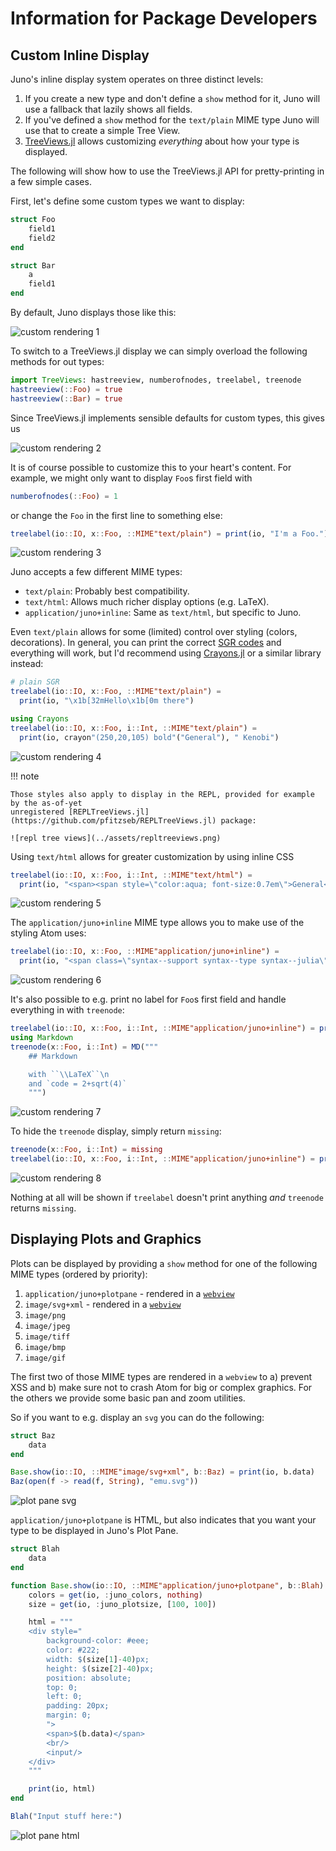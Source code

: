 # Information for Package Developers

## Custom Inline Display
Juno's inline display system operates on three distinct levels:

1. If you create a new type and don't define a `show` method for it, Juno will use a fallback that lazily shows all fields.
2. If you've defined a `show` method for the `text/plain` MIME type Juno will use that to create a simple Tree View.
3. [TreeViews.jl](https://github.com/pfitzseb/TreeViews.jl) allows customizing *everything* about how your type is displayed.

The following will show how to use the TreeViews.jl API for pretty-printing in a few simple cases.

First, let's define some custom types we want to display:
```julia
struct Foo
    field1
    field2
end

struct Bar
    a
    field1
end
```

By default, Juno displays those like this:

![custom rendering 1](../assets/inline_0.png)

To switch to a TreeViews.jl display we can simply overload the following methods for out types:
```julia
import TreeViews: hastreeview, numberofnodes, treelabel, treenode
hastreeview(::Foo) = true
hastreeview(::Bar) = true
```
Since TreeViews.jl implements sensible defaults for custom types, this gives us

![custom rendering 2](../assets/inline_1.png)

It is of course possible to customize this to your heart's content. For example, we might
only want to display `Foo`s first field with
```julia
numberofnodes(::Foo) = 1
```
or change the `Foo` in the first line to something else:
```julia
treelabel(io::IO, x::Foo, ::MIME"text/plain") = print(io, "I'm a Foo.")
```
![custom rendering 3](../assets/inline_2.png)

Juno accepts a few different MIME types:
  - `text/plain`: Probably best compatibility.
  - `text/html`: Allows much richer display options (e.g. LaTeX).
  - `application/juno+inline`: Same as `text/html`, but specific to Juno.

Even `text/plain` allows for some (limited) control over styling (colors, decorations).
In general, you can print the correct [SGR codes](https://en.wikipedia.org/wiki/ANSI_escape_code#SGR) and
everything will work, but I'd recommend using [Crayons.jl](https://github.com/KristofferC/Crayons.jl) or a
similar library instead:
```julia
# plain SGR
treelabel(io::IO, x::Foo, ::MIME"text/plain") =
  print(io, "\x1b[32mHello\x1b[0m there")

using Crayons
treelabel(io::IO, x::Foo, i::Int, ::MIME"text/plain") =
  print(io, crayon"(250,20,105) bold"("General"), " Kenobi")
```

![custom rendering 4](../assets/inline_3.png)

!!! note

    Those styles also apply to display in the REPL, provided for example by the as-of-yet
    unregistered [REPLTreeViews.jl](https://github.com/pfitzseb/REPLTreeViews.jl) package:

    ![repl tree views](../assets/repltreeviews.png)


Using `text/html` allows for greater customization by using inline CSS
```julia
treelabel(io::IO, x::Foo, i::Int, ::MIME"text/html") =
  print(io, "<span><span style=\"color:aqua; font-size:0.7em\">General</span> Kenobi</span>")
```
![custom rendering 5](../assets/inline_4.png)

The `application/juno+inline` MIME type allows you to make use of the styling Atom uses:
```julia
treelabel(io::IO, x::Foo, ::MIME"application/juno+inline") =
  print(io, "<span class=\"syntax--support syntax--type syntax--julia\">Junoooooooo!</span>")
```
![custom rendering 6](../assets/inline_5.png)

It's also possible to e.g. print no label for `Foo`s first field and handle everything in with `treenode`:
```julia
treelabel(io::IO, x::Foo, i::Int, ::MIME"application/juno+inline") = print(io, "")
using Markdown
treenode(x::Foo, i::Int) = MD("""
    ## Markdown

    with ``\\LaTeX``\n
    and `code = 2+sqrt(4)`
    """)
```
![custom rendering 7](../assets/inline_6.png)

To hide the `treenode` display, simply return `missing`:
```julia
treenode(x::Foo, i::Int) = missing
treelabel(io::IO, x::Foo, i::Int, ::MIME"application/juno+inline") = print(io, "...")
```
![custom rendering 8](../assets/inline_7.png)

Nothing at all will be shown if `treelabel` doesn't print anything *and* `treenode` returns
`missing`.


## Displaying Plots and Graphics
Plots can be displayed by providing a `show` method for one of the following MIME types (ordered
by priority):
  1. `application/juno+plotpane` - rendered in a [`webview`](https://electronjs.org/docs/api/webview-tag)
  2. `image/svg+xml` - rendered in a [`webview`](https://electronjs.org/docs/api/webview-tag)
  3. `image/png`
  4. `image/jpeg`
  5. `image/tiff`
  6. `image/bmp`
  7. `image/gif`

The first two of those MIME types are rendered in a `webview` to a) prevent XSS and b) make sure not to crash
Atom for big or complex graphics. For the others we provide some basic pan and zoom utilities.


So if you want to e.g. display an `svg` you can do the following:
```julia
struct Baz
    data
end

Base.show(io::IO, ::MIME"image/svg+xml", b::Baz) = print(io, b.data)
Baz(open(f -> read(f, String), "emu.svg"))
```
![plot pane svg](../assets/plotpane_svg.png)

`application/juno+plotpane` is HTML, but also indicates that you want your type to be displayed in Juno's Plot
Pane.
```julia
struct Blah
    data
end

function Base.show(io::IO, ::MIME"application/juno+plotpane", b::Blah)
    colors = get(io, :juno_colors, nothing)
    size = get(io, :juno_plotsize, [100, 100])

    html = """
    <div style="
        background-color: #eee;
        color: #222;
        width: $(size[1]-40)px;
        height: $(size[2]-40)px;
        position: absolute;
        top: 0;
        left: 0;
        padding: 20px;
        margin: 0;
        ">
        <span>$(b.data)</span>
        <br/>
        <input/>
    </div>
    """    

    print(io, html)
end

Blah("Input stuff here:")
```
![plot pane html](../assets/plotpane_smart.png)
